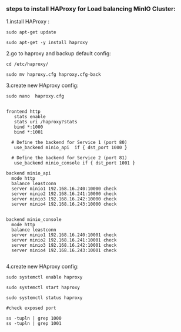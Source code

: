 
### steps to install HAProxy for Load balancing MinIO Cluster:

1.install HAProxy :
```
sudo apt-get update

sudo apt-get -y install haproxy

```

2.go to haproxy and backup default config:

```
cd /etc/haproxy/

sudo mv haproxy.cfg haproxy.cfg-back

```

3.create new HAproxy config:

```
sudo nano  haproxy.cfg

```



```

frontend http
   stats enable
   stats uri /haproxy?stats
   bind *:1000
   bind *:1001

  # Define the backend for Service 1 (port 80)
   use_backend minio_api  if { dst_port 1000 }

  # Define the backend for Service 2 (port 81)
   use_backend minio_console if { dst_port 1001 }

backend minio_api
  mode http
  balance leastconn
  server minio1 192.168.16.240:10000 check
  server minio2 192.168.16.241:10000 check
  server minio3 192.168.16.242:10000 check
  server minio4 192.168.16.243:10000 check


backend minio_console
  mode http
  balance leastconn
  server minio1 192.168.16.240:10001 check
  server minio2 192.168.16.241:10001 check
  server minio3 192.168.16.242:10001 check
  server minio4 192.168.16.243:10001 check


```

4.create new HAproxy config:

```
sudo systemctl enable haproxy

sudo systemctl start haproxy

sudo systemctl status haproxy

#check exposed port

ss -tupln | grep 1000
ss -tupln | grep 1001


```
